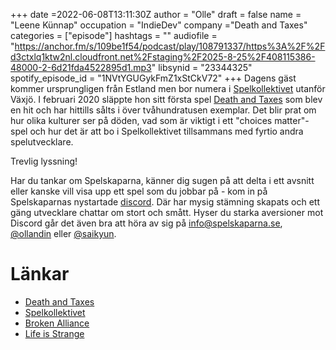 +++
date =2022-06-08T13:11:30Z
author = "Olle"
draft = false
name = "Leene Künnap"
occupation = "IndieDev"
company ="Death and Taxes"
categories = ["episode"]
hashtags = ""
audiofile = "https://anchor.fm/s/109be1f54/podcast/play/108791337/https%3A%2F%2Fd3ctxlq1ktw2nl.cloudfront.net%2Fstaging%2F2025-8-25%2F408115386-48000-2-6d21fda4522895d1.mp3"
libsynid = "23344325"
spotify_episode_id = "1NVtYGUGykFmZ1xStCkV72"
+++
Dagens gäst kommer ursprungligen från Estland men bor numera i [Spelkollektivet](https://www.spelkollektivet.com/) utanför Växjö. I februari 2020 släppte hon sitt första spel [Death and Taxes](https://store.steampowered.com/app/1166290/Death_and_Taxes/) som blev en hit och har hittills sålts i över tvåhundratusen exemplar. Det blir prat om hur olika kulturer ser på döden, vad som är viktigt i ett "choices matter"-spel och hur det är att bo i Spelkollektivet tillsammans med fyrtio andra spelutvecklare.


Trevlig lyssning!

Har du tankar om Spelskaparna, känner dig sugen på att delta i ett avsnitt eller kanske vill visa upp ett spel som du jobbar på - kom in på Spelskaparnas nystartade [discord](https://discord.gg/hBHEXss). Där har mysig stämning skapats och ett gäng utvecklare chattar om stort och smått. Hyser du starka aversioner mot Discord går det även bra att höra av sig på info@spelskaparna.se, [@ollandin](https://twitter.com/ollelandin) eller [@saikyun](https://twitter.com/Saikyun).

# Länkar
* [Death and Taxes](https://store.steampowered.com/app/1166290/Death_and_Taxes/)
* [Spelkollektivet](https://www.spelkollektivet.com/)
* [Broken Alliance](https://store.steampowered.com/app/1704180/Broken_Alliance/)
* [Life is Strange](https://www.youtube.com/watch?v=AURVxvIZrmU&ab_channel=GameSpot)
